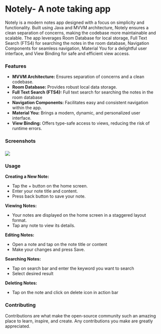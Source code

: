 <h1>Notely- A note taking app</h1>
Notely is a modern notes app designed with a focus on simplicity and functionality. Built using Java and MVVM architecture, Notely ensures a clean separation of concerns, making the codebase more maintainable and scalable. The app leverages Room Database for local storage, Full Text Search (FTS4) for searching the notes in the room database, Navigation Components for seamless navigation, Material You for a delightful user interface, and View Binding for safe and efficient view access.

<h3>Features</h3>
<ul>
  <li><b>MVVM Architecture:</b> Ensures separation of concerns and a clean codebase.</li>
  <li><b>Room Database:</b> Provides robust local data storage.</li>
  <li><b>Full Text Search (FTS4):</b> Full text search for searching the notes in the room database </li>
  <li><b>Navigation Components:</b> Facilitates easy and consistent navigation within the app.</li>
  <li><b>Material You:</b> Brings a modern, dynamic, and personalized user interface.</li>
  <li><b>View Binding:</b> Offers type-safe access to views, reducing the risk of runtime errors.</li>
</ul>

<h3>Screenshots<h3>
<img src="https://github.com/user-attachments/assets/aed2de3c-04bb-4dec-a6c7-aaf3d5221cd6"/>


<h3>Usage</h3>
<b>Creating a New Note:</b>

<ul>
  <li>Tap the + button on the home screen.</li>
  <li>Enter your note title and content.</li>
  <li>Press back button to save your note.</li>
</ul>

<b>Viewing Notes:</b>

<ul>
  <li>Your notes are displayed on the home screen in a staggered layout format.</li>
  <li>Tap any note to view its details.</li>
</ul>

<b>Editing Notes:</b>

<ul>
  <li>Open a note and tap on the note title or content</li>
  <li>Make your changes and press Save.</li>
</ul>

<b>Searching Notes:</b>

<ul>
  <li>Tap on search bar and enter the keyword you want to search</li>
  <li>Select desired result</li>
</ul>

<b>Deleting Notes:</b>

<ul>
  <li>Tap on the note and click on delete icon in action bar</li>
</ul>

<h3>Contributing</h3>
Contributions are what make the open-source community such an amazing place to learn, inspire, and create. Any contributions you make are greatly appreciated.
